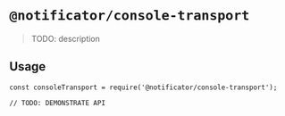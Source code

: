# `@notificator/console-transport`

> TODO: description

## Usage

```
const consoleTransport = require('@notificator/console-transport');

// TODO: DEMONSTRATE API
```
